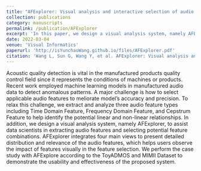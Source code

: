 ```yaml
---
title: "AFExplorer: Visual analysis and interactive selection of audio features"
collection: publications
category: manuscripts
permalink: /publication/AFExplorer
excerpt: 'In this paper, we design a visual analysis system, namely AFExplorer, to assist data scientists in extracting audio features and selecting potential feature combinations. AFExplorer integrates four main views to present detailed distribution and relevance of the audio features, which helps users observe the impact of features visually in the feature selection.<img src='/images/AFExplorer.png'>'
date: 2022-03-04
venue: 'Visual Informatics'
paperurl: 'http://isYunchaoWang.github.io/files/AFExplorer.pdf'
citation: 'Wang L, Sun G, Wang Y, et al. AFExplorer: Visual analysis and interactive selection of audio features[J]. <i>Visual Informatics<i>, 2022, 6(1): 47-55.'
---
```


Acoustic quality detection is vital in the manufactured products quality control field since it represents the conditions of machines or products. Recent work employed machine learning models in manufactured audio data to detect anomalous patterns. A major challenge is how to select applicable audio features to meliorate model’s accuracy and precision. To relax this challenge, we extract and analyze three audio feature types including Time Domain Feature, Frequency Domain Feature, and Cepstrum Feature to help identify the potential linear and non-linear relationships. In addition, we design a visual analysis system, namely AFExplorer, to assist data scientists in extracting audio features and selecting potential feature combinations. AFExplorer integrates four main views to present detailed distribution and relevance of the audio features, which helps users observe the impact of features visually in the feature selection. We perform the case study with AFExplore according to the ToyADMOS and MIMII Dataset to demonstrate the usability and effectiveness of the proposed system.

